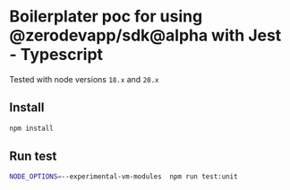 # Boilerplater poc for using @zerodevapp/sdk@alpha with Jest - Typescript

Tested with node versions `18.x` and `20.x`

## Install

```bash
npm install
```

## Run test

```bash
NODE_OPTIONS=--experimental-vm-modules  npm run test:unit
```
